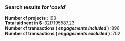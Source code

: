 ### Search results for '_covid_'<br />
  __Number of projects__ : 193<br />
__Total aid sent in $__ :3217195587.23<br />
__Number of transactions ( *engagements included* )__ :896<br />
__Number of transactions ( *engagements excluded* )__ :702<br />
